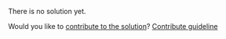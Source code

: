 
There is no solution yet.

Would you like to [contribute to the solution](https://github.com/BFEdev/BFE.dev-solutions/blob/main/question/tell-me-a-goal-you-set-but-couldn-t-manage-to-achieve_en.md)? [Contribute guideline](https://github.com/BFEdev/BFE.dev-solutions#how-to-contribute)
